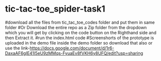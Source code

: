 # tic-tac-toe_spider-task1

#download all the files from tic_tac_toe_codes folder and put them in same folder 
#Or Download the entire repo as a Zip folder from the dropdown which you will get by clicking on the code button on the Righthand side and then Extract it. 
#run the index.html code
#Screenshorts of the prototype is uploaded in the demo file inside the demo folder so download that also or use the link-https://docs.google.com/document/d/1r6-DaxaAF6gIE41I5eU9zMMqs-FyuaEv8fVKH6y8UFQ/edit?usp=sharing
